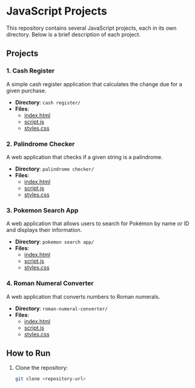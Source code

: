# JavaScript Projects

This repository contains several JavaScript projects, each in its own directory. Below is a brief description of each project.

## Projects

### 1. Cash Register

A simple cash register application that calculates the change due for a given purchase.

- **Directory**: `cash register/`
- **Files**:
  - [index.html](cash%20register/index.html)
  - [script.js](cash%20register/script.js)
  - [styles.css](cash%20register/styles.css)

### 2. Palindrome Checker

A web application that checks if a given string is a palindrome.

- **Directory**: `palindrome checker/`
- **Files**:
  - [index.html](palindrome%20checker/index.html)
  - [script.js](palindrome%20checker/script.js)
  - [styles.css](palindrome%20checker/styles.css)

### 3. Pokemon Search App

A web application that allows users to search for Pokémon by name or ID and displays their information.

- **Directory**: `pokemon search app/`
- **Files**:
  - [index.html](pokemon%20search%20app/index.html)
  - [script.js](pokemon%20search%20app/script.js)
  - [styles.css](pokemon%20search%20app/styles.css)

### 4. Roman Numeral Converter

A web application that converts numbers to Roman numerals.

- **Directory**: `roman-numeral-converter/`
- **Files**:
  - [index.html](roman-numeral-converter/index.html)
  - [script.js](roman-numeral-converter/script.js)
  - [styles.css](roman-numeral-converter/styles.css)

## How to Run

1. Clone the repository:
   ```sh
   git clone <repository-url>
